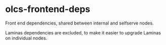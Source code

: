 # olcs-frontend-deps

Front end dependencies, shared between internal and selfserve nodes.

Laminas dependencies are excluded, to make it easier to upgrade Laminas on individual nodes.

